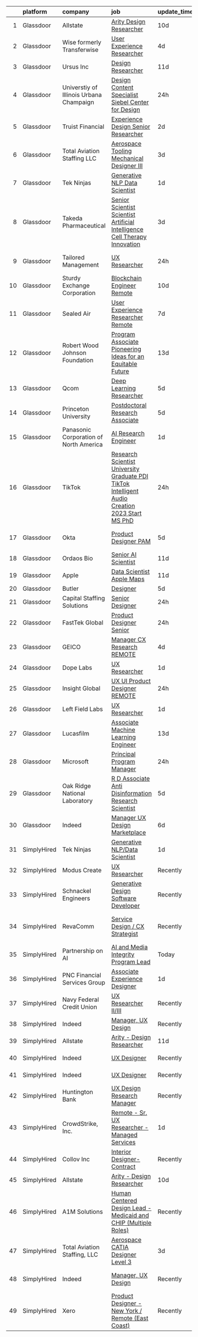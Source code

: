 

|    | platform    | company                                 | job                                                                                                                                                                                                                                                                                                                                                                                                                                                                                                                                                                                                                                                                                                                                                                                                                                                                                                                                                                                                                                                                                                                                                                                                                                                                                                                                                                                                                                                                                                             | update_time   | location                   |
|---:|:------------|:----------------------------------------|:----------------------------------------------------------------------------------------------------------------------------------------------------------------------------------------------------------------------------------------------------------------------------------------------------------------------------------------------------------------------------------------------------------------------------------------------------------------------------------------------------------------------------------------------------------------------------------------------------------------------------------------------------------------------------------------------------------------------------------------------------------------------------------------------------------------------------------------------------------------------------------------------------------------------------------------------------------------------------------------------------------------------------------------------------------------------------------------------------------------------------------------------------------------------------------------------------------------------------------------------------------------------------------------------------------------------------------------------------------------------------------------------------------------------------------------------------------------------------------------------------------------|:--------------|:---------------------------|
|  1 | Glassdoor   | Allstate                                | [Arity   Design Researcher](https://www.glassdoor.com/partner/jobListing.htm?pos=102&ao=1110586&s=58&guid=0000018382f781059ea16a22b0b98900&src=GD_JOB_AD&t=SR&vt=w&cs=1_ad1e45fd&cb=1664349602476&jobListingId=1008146367908&cpc=3BA4CE39D5B5DEF5&jrtk=3-0-1ge1ff09ojigr801-1ge1ff0a8gahp800-2a9d07b4c94ca1a2--6NYlbfkN0BLH0BMQoDn-yw6Urt952hBm1JLFZ7WpBxND2cMIOjOqdmupiC_ZwOjCSzUpM3cDMan-XWx-WYIgFW0eKYFFNcZZa4e2BvAYYyViwDNAEYnoLYakGHlHkr1vztp50za5AEgtwAu40VL7MNPrW6TETvCPm8tbtjfkGnj0aRI0eFJ8Kll7Eehs7NElne9d9t9SXEoGaRP2TEv6akxey7TcgFPv9SuuZ7IW6AS5-ZjavQX8l9YF3Jbq1nwsPUb-pQxNJtp3klEUfUTU1HE8Rzf9y8qP5thRrLAnQvziPoGx-g47RK6zAh-FYvgoMofUT19GbHNepwOjVCH5T42qnowTO8vEkV91FvGX4MANgfkR7ZKUFaPmXUAosTxX9YlJMfeRsQ_62ZuhYizrxYHRMjYvWT9KKnUu2mj61cinjZ0FCetX7tjdQ73tOAViiLiycr4WbF_S_QHrHto4_K6TX91JEIX4aZp3bkWU43GqJlsU4WEqKh8deRiZWzILfKyfc_A8PaLClziG0_dvrUJ6-O2eVVZlo8ajni28BsLo3ySIATZtyGePMCiYYdOZsaTjHqr4Qg0xXSaVwOIRujPdNECAj6qot39GMqvCdJ1zTvXbqOOQl-jW1nRPmk3JDKrWIE6gAg02S2A1gPCo2_ubIVFDYEZ97YH8OSYYOZ3uUIadB2QvI7ip9T2WaXepxlPE-24i4Wh7XJFpcsATccYmZCIW9U2TKmMQrScrPDrvRJOS7DTbrFjV33mZ10zhtqVlmez-4WRmfdDNCxaW46wl937XdrvWXurEvzyBrR_p95Z89SiSKHZ17rIJ_U5Ya9T7Y2M9JmRVQUd46Bp0AgrjarpNmIrah_pf365g7ar0bmdVSKG4UbPFkdVXutPm4UMhqII2a6ii5ZfBgv-DWXHf0PFg6pcqXui95QzvR6JqzygZYlMLHxrp6vNG_noWpB11W_L4oPDw6aJAOa3aYfZr3Yn22l0Uq1-bsv-FxFVamys6zhjdWY51vRC--wa38Df2EsgxapCBWA5za5XHREhwWNg8t-iAw1V5Ti8_NB07cvlZoqfI4FmLP5B7m3u6rIbZZTLEC8HDp5sCekBoBP3gloXZ_A3vdLupnF7dP3ruTj37WbMJm4MOyuvt6c_) | 10d           | Remote                     |
|  2 | Glassdoor   | Wise formerly Transferwise              | [User Experience Researcher](https://www.glassdoor.com/partner/jobListing.htm?pos=125&ao=1136043&s=58&guid=0000018382f781059ea16a22b0b98900&src=GD_JOB_AD&t=SR&vt=w&cs=1_df9e5ad6&cb=1664349602477&jobListingId=1008158480969&jrtk=3-0-1ge1ff09ojigr801-1ge1ff0a8gahp800-b8e2e84a265e7e94-)                                                                                                                                                                                                                                                                                                                                                                                                                                                                                                                                                                                                                                                                                                                                                                                                                                                                                                                                                                                                                                                                                                                                                                                                                     | 4d            | New York, NY               |
|  3 | Glassdoor   | Ursus  Inc                              | [Design Researcher](https://www.glassdoor.com/partner/jobListing.htm?pos=110&ao=1110586&s=58&guid=0000018382f781059ea16a22b0b98900&src=GD_JOB_AD&t=SR&vt=w&ea=1&cs=1_4baf0c37&cb=1664349602477&jobListingId=1008145323757&cpc=9908D8D4413DBB8A&jrtk=3-0-1ge1ff09ojigr801-1ge1ff0a8gahp800-124191a4bc2e22c3--6NYlbfkN0CT8vBT9H5mqECx2dfLV_FONLPDKpIRssxVwtj05Tmm4rA5I0VNOPdM1oYsK66ov5pKaRZHS1cXnmt99SNi2Zh3Rf8J2yGgf5Yv6G2zQuG0lh2BpTC3mQGZIuVnnG5wlI-hp5XujGu_NoROBKdy0er7LHUB-o6Z-OEUXmNhDMqLA-Vi363VCRQp_vmDsGa4Mat4wpcE9wxyMrg4sxcyhrHRPDkylAEbQ2h8ZlVoOL4YPewsHt1-hXdIjIIk78IUVgWBzNT-rxHDzKTP5WOVqAdkkSJ0jelLRxKRjJ6NYys_aHwsv2qBj8_7lO03XjiVS_L8otTdnOC9IzyxsCEQqyW3oHbm7R3miqqkQwpx6i0tUSstUDaB6qnEEfL1yypP9XvhEvUd0M9L1QDoLCpC8ENriH6rucjG9tiH87fyTfztAblewNxGo6bqUsE4b9JzQteXL3EkYwjCk6NnaoO1fqlX-TVEOJff9dw0JPfQWqSERa9az-sMhtIqXupZkVbuf1R2Z-jIbLlnpxULHDOCfxFRiC7ZNyC_sdYJThrEeFb03SdTnmYzVmpSlij0buKXZtCwNdTtp20AuLWr7HfJA4dZGAAMm4V3qV62hpJ7v77QZxuX94kSveBHisy0VeD2QRb0b7kLcb00Os4G5Pn34dpM9tZm0NoKgby_ze22OQ4tinE8IgzLxP9aoHA2jjNu7cMqZaFahPNwyDHkVTPxMaYYaNo9XGeeS16PMo-wBrIM3FXsV2uoMExds33aiEbLc_ATnNPqvH-AURE-XW1L6fvwqCG4nLUvZWyXw7DeCkaePbQ82AHp3FIO9r3QodLenCvP93nRwLyvYLzLehLOyCzNsDiEHUZYdjEDwvGM6K0pFTRDB3s2dEwrB0WO1p8J07Zr6LrAYDQxN5yCYTH8IMDhJC-ydhdNnLt4J3kmR5PQA1jpQNqVqY99gkNdVj_cku9s8BkwxD0wpBW8aVvnD5WXpMgnGA3xw--mhRwns255f7Hj2wQ4TZ9GJBG4YOAayRI%3D)                                                                                                                      | 11d           | San Jose, CA               |
|  4 | Glassdoor   | Universtiy of Illinois Urbana Champaign | [Design Content Specialist   Siebel Center for Design](https://www.glassdoor.com/partner/jobListing.htm?pos=127&ao=1136043&s=58&guid=0000018382f781059ea16a22b0b98900&src=GD_JOB_AD&t=SR&vt=w&cs=1_04d275d2&cb=1664349602477&jobListingId=1008165316090&jrtk=3-0-1ge1ff09ojigr801-1ge1ff0a8gahp800-7832ef694c534d04-)                                                                                                                                                                                                                                                                                                                                                                                                                                                                                                                                                                                                                                                                                                                                                                                                                                                                                                                                                                                                                                                                                                                                                                                           | 24h           | Urbana, IL                 |
|  5 | Glassdoor   | Truist Financial                        | [Experience Design Senior Researcher](https://www.glassdoor.com/partner/jobListing.htm?pos=129&ao=1136043&s=58&guid=0000018382f781059ea16a22b0b98900&src=GD_JOB_AD&t=SR&vt=w&cs=1_e650c541&cb=1664349602477&jobListingId=1008160349425&jrtk=3-0-1ge1ff09ojigr801-1ge1ff0a8gahp800-6033808a25700ce0-)                                                                                                                                                                                                                                                                                                                                                                                                                                                                                                                                                                                                                                                                                                                                                                                                                                                                                                                                                                                                                                                                                                                                                                                                            | 2d            | Atlanta, GA                |
|  6 | Glassdoor   | Total Aviation Staffing  LLC            | [Aerospace Tooling Mechanical Designer III](https://www.glassdoor.com/partner/jobListing.htm?pos=128&ao=1136043&s=58&guid=0000018382f781059ea16a22b0b98900&src=GD_JOB_AD&t=SR&vt=w&ea=1&cs=1_b2d599d2&cb=1664349602477&jobListingId=1008159904795&jrtk=3-0-1ge1ff09ojigr801-1ge1ff0a8gahp800-bec52ccd51094614-)                                                                                                                                                                                                                                                                                                                                                                                                                                                                                                                                                                                                                                                                                                                                                                                                                                                                                                                                                                                                                                                                                                                                                                                                 | 3d            | Macomb, MI                 |
|  7 | Glassdoor   | Tek Ninjas                              | [Generative NLP Data Scientist](https://www.glassdoor.com/partner/jobListing.htm?pos=115&ao=1136043&s=58&guid=0000018382f781059ea16a22b0b98900&src=GD_JOB_AD&t=SR&vt=w&cs=1_36ebc617&cb=1664349602477&jobListingId=1008162812482&jrtk=3-0-1ge1ff09ojigr801-1ge1ff0a8gahp800-70b30c16480a1ad6-)                                                                                                                                                                                                                                                                                                                                                                                                                                                                                                                                                                                                                                                                                                                                                                                                                                                                                                                                                                                                                                                                                                                                                                                                                  | 1d            | Raritan, NJ                |
|  8 | Glassdoor   | Takeda Pharmaceutical                   | [Senior Scientist Scientist  Artificial Intelligence  Cell Therapy Innovation](https://www.glassdoor.com/partner/jobListing.htm?pos=104&ao=1110586&s=58&guid=0000018382f781059ea16a22b0b98900&src=GD_JOB_AD&t=SR&vt=w&cs=1_9f6dc915&cb=1664349602476&jobListingId=1008160008854&cpc=A0637F14311B9419&jrtk=3-0-1ge1ff09ojigr801-1ge1ff0a8gahp800-e4e8a7947be732ea--6NYlbfkN0Dpk2nRRB2qCzcWtelMs6RnOpE2QQykp_Gr47Tac0r5hCH0J3UzLxpgpuhWWRPjzv_39kJ-Me35pSRYF-NYi-Q2Wj3CLx26oB3_A0MbdobscI-2-R-g91uIJDQGeIr_HoL0lACo3l1d2Unrr2bJRRhNxxVeWb4hvFsIDJzIW_t_nziE4cHtXz31tY6mBSRbFyxID0Fd_ncoGUi0wgpDGjWaz2uv6am64sInXvqfjvtHhKj55R7XrmdFZQfe7gdGz6qU1WReJi8rPWVWzs0NloCGCPsEfs0p4QFAxYcF1gyjlPwZlOSzPPjRn9BMn4YSbd5NdQiWsj7qm6Uj9USgGTKXVpCZ3AkMNz-h45c1AfWB1AGRSKB_sJSLpQM_HnZUs5M9YONl6RH7-Guir7C7TwxpMMlr6is442-YkUv-UmBAbIKFhB7zJXSgCYBprL2OuAw%3D)                                                                                                                                                                                                                                                                                                                                                                                                                                                                                                                                                                                                                                                                | 3d            | Cambridge, MA              |
|  9 | Glassdoor   | Tailored Management                     | [UX Researcher](https://www.glassdoor.com/partner/jobListing.htm?pos=107&ao=1110586&s=58&guid=0000018382f781059ea16a22b0b98900&src=GD_JOB_AD&t=SR&vt=w&ea=1&cs=1_a5bbfed7&cb=1664349602477&jobListingId=1008165611561&cpc=451933188B21919D&jrtk=3-0-1ge1ff09ojigr801-1ge1ff0a8gahp800-ebbf7cb785340ff0--6NYlbfkN0DI_pqscLjs9LkB0jlO39g2s8RE9SCHTdataN4HV1TulJDP_FJlrdaEAmOIelCggjJ9JIMQViELbqFJysVw2bYJCuEXtMEw6dMQNNOQVyIp8OYul8IhpVKs9vFrjK1VP4TL0x0AyVE4LxRPr54mdEIZH9L1_Wf2l64sqeb7hyoc3G_4s_skSr2DE3ak-MpMhgwHwCB3Evq-JyisEsoalOkPh4zudzeFOAf4TNJRp9qCj3YnIecGUtmMnBM4mQVBsnCWdVxMiZw_2WNCUku4xSJ7BW72PZxdWtVodwla9q4QmOeTR9XsU_MivBbNlmzqmVhyNO6urWeyic0euPdojYOXLptliP_1UP5-6OzDnwypUeOX0OmIOdcMNHLiN5sZYB-88oVe2eg-wOVVtScD10yMOmIkeBze1nliZTtIUrFecQSOvFBdPi8dCOYDClz4lJCwfYgj7YslINVjNp25Kv55rSBOkZ0b8NVGADdOPqpYJKY5EbUd9y1spwHeU20k_imaHQdVIW8STiuy2Ow-ch9UDYrD29pqIZ8%3D)                                                                                                                                                                                                                                                                                                                                                                                                                                                                                                                                                                                                                          | 24h           | Los Angeles, CA            |
| 10 | Glassdoor   | Sturdy Exchange Corporation             | [Blockchain Engineer  Remote ](https://www.glassdoor.com/partner/jobListing.htm?pos=122&ao=1136043&s=58&guid=0000018382f781059ea16a22b0b98900&src=GD_JOB_AD&t=SR&vt=w&ea=1&cs=1_3a2f8058&cb=1664349602477&jobListingId=1008146555398&jrtk=3-0-1ge1ff09ojigr801-1ge1ff0a8gahp800-fef74d675c3b63f7-)                                                                                                                                                                                                                                                                                                                                                                                                                                                                                                                                                                                                                                                                                                                                                                                                                                                                                                                                                                                                                                                                                                                                                                                                              | 10d           | Remote                     |
| 11 | Glassdoor   | Sealed Air                              | [User Experience Researcher   Remote](https://www.glassdoor.com/partner/jobListing.htm?pos=120&ao=1136043&s=58&guid=0000018382f781059ea16a22b0b98900&src=GD_JOB_AD&t=SR&vt=w&cs=1_3a35537c&cb=1664349602477&jobListingId=1008151387780&jrtk=3-0-1ge1ff09ojigr801-1ge1ff0a8gahp800-aa0038c1cc6f8809-)                                                                                                                                                                                                                                                                                                                                                                                                                                                                                                                                                                                                                                                                                                                                                                                                                                                                                                                                                                                                                                                                                                                                                                                                            | 7d            | Charlotte, NC              |
| 12 | Glassdoor   | Robert Wood Johnson Foundation          | [Program Associate  Pioneering Ideas for an Equitable Future](https://www.glassdoor.com/partner/jobListing.htm?pos=103&ao=1110586&s=58&guid=0000018382f781059ea16a22b0b98900&src=GD_JOB_AD&t=SR&vt=w&ea=1&cs=1_26903669&cb=1664349602476&jobListingId=1008139762834&cpc=76BDADE3D6D9A820&jrtk=3-0-1ge1ff09ojigr801-1ge1ff0a8gahp800-611913414ef11104--6NYlbfkN0BLPqCC92CbvRp3fjIyq4x-3dEsiyl_bLCfkFrDc8EJvQrGoLRt0yQMTIq_6xGWASUxcnukudkT_7fUChEzbIoNLa6YrB_rtJc-WEtz5n5sx7f0OrRuXfEifNFluYxnrcgu26ZTuQrqkiNmc0iB-nlpqwg8j6J-NDa3efQaYXRND8IppUCcQxgndIpW9HXJZwR7yo8Paap5n3_8P2tu349UVd-EaxtAcuXhkQNZQJ-7F2LxOPz65f8rDKFhMNOzYJWgB-btlTPn9C498z_O5-PGgJBZ-U9JIdO0PDGHNW6Wu2L-Lw8eDF8O0TUcLvUDdiuEDrvq9-IIoz7-t5h-bBWIQcXltTtQ9NAlauEOBcckIbuUJ5hv6uzCxb34vx0fluOwACnTpLFVf-CdWm9p0B1XW6fg1MI5iu7qWRyJip52hBIj2hxv6RERBHmbCZPq8ZlFilAJ_PK9dbWUkND-jJ5k1zhLjck2PbFlaR0c7kiR27G9DWLMrVY6MhFlVOYlw6FHyvl0McDEvImmdtCDsKKdn40JipscK0vylRykJiL3McsxiZck05YJ)                                                                                                                                                                                                                                                                                                                                                                                                                                                                                                                                                          | 13d           | Princeton, NJ              |
| 13 | Glassdoor   | Qcom                                    | [Deep Learning Researcher](https://www.glassdoor.com/partner/jobListing.htm?pos=113&ao=1136043&s=58&guid=0000018382f781059ea16a22b0b98900&src=GD_JOB_AD&t=SR&vt=w&cs=1_9044abe0&cb=1664349602477&jobListingId=1008156054095&jrtk=3-0-1ge1ff09ojigr801-1ge1ff0a8gahp800-31550df56e13ed78-)                                                                                                                                                                                                                                                                                                                                                                                                                                                                                                                                                                                                                                                                                                                                                                                                                                                                                                                                                                                                                                                                                                                                                                                                                       | 5d            | San Diego, CA              |
| 14 | Glassdoor   | Princeton University                    | [Postdoctoral Research Associate](https://www.glassdoor.com/partner/jobListing.htm?pos=117&ao=1136043&s=58&guid=0000018382f781059ea16a22b0b98900&src=GD_JOB_AD&t=SR&vt=w&cs=1_33ab6f7b&cb=1664349602477&jobListingId=1008156729944&jrtk=3-0-1ge1ff09ojigr801-1ge1ff0a8gahp800-40bce167335537a9-)                                                                                                                                                                                                                                                                                                                                                                                                                                                                                                                                                                                                                                                                                                                                                                                                                                                                                                                                                                                                                                                                                                                                                                                                                | 5d            | Princeton, NJ              |
| 15 | Glassdoor   | Panasonic Corporation of North America  | [AI Research Engineer](https://www.glassdoor.com/partner/jobListing.htm?pos=118&ao=1136043&s=58&guid=0000018382f781059ea16a22b0b98900&src=GD_JOB_AD&t=SR&vt=w&cs=1_083644ac&cb=1664349602477&jobListingId=1008163320625&jrtk=3-0-1ge1ff09ojigr801-1ge1ff0a8gahp800-74a47edd19423ab5-)                                                                                                                                                                                                                                                                                                                                                                                                                                                                                                                                                                                                                                                                                                                                                                                                                                                                                                                                                                                                                                                                                                                                                                                                                           | 1d            | Mountain View, CA          |
| 16 | Glassdoor   | TikTok                                  | [Research Scientist  University Graduate  PDI TikTok  Intelligent Audio Creation    2023 Start  MS PhD ](https://www.glassdoor.com/partner/jobListing.htm?pos=114&ao=1136043&s=58&guid=0000018382f781059ea16a22b0b98900&src=GD_JOB_AD&t=SR&vt=w&cs=1_f4e00b2d&cb=1664349602477&jobListingId=1008165759196&jrtk=3-0-1ge1ff09ojigr801-1ge1ff0a8gahp800-4a07656e9b4cbf05-)                                                                                                                                                                                                                                                                                                                                                                                                                                                                                                                                                                                                                                                                                                                                                                                                                                                                                                                                                                                                                                                                                                                                         | 24h           | Mountain View, CA          |
| 17 | Glassdoor   | Okta                                    | [Product Designer  PAM](https://www.glassdoor.com/partner/jobListing.htm?pos=123&ao=1136043&s=58&guid=0000018382f781059ea16a22b0b98900&src=GD_JOB_AD&t=SR&vt=w&ea=1&cs=1_8aacd233&cb=1664349602477&jobListingId=1008157228627&jrtk=3-0-1ge1ff09ojigr801-1ge1ff0a8gahp800-fa7d0bb49f7e379e-)                                                                                                                                                                                                                                                                                                                                                                                                                                                                                                                                                                                                                                                                                                                                                                                                                                                                                                                                                                                                                                                                                                                                                                                                                     | 5d            | San Francisco, CA          |
| 18 | Glassdoor   | Ordaos Bio                              | [Senior AI Scientist](https://www.glassdoor.com/partner/jobListing.htm?pos=106&ao=1110586&s=58&guid=0000018382f781059ea16a22b0b98900&src=GD_JOB_AD&t=SR&vt=w&cs=1_2e817f1e&cb=1664349602476&jobListingId=1008145130935&cpc=39A4E8CE329AB187&jrtk=3-0-1ge1ff09ojigr801-1ge1ff0a8gahp800-f9f69a9a285cd6fe--6NYlbfkN0DG4ntHtB_rMsnfhgmnSvK2brktLme1L4SiDeJjQ-izrVOLqRJ5-yjE7k3D6lhaa8_blMYB1ilI2jB3hfjXhivOnPMywJHib_AmUJrUIWqw_Kh-Zi8xdeJ-W-hureKht5zBXUruBQdII9Kgzj1f4agXF-Y478lz_6qgrGhSdP-6cP8_EYwLfL7DES-hcUUDPrIOBi55MCMlBYDxQ0ZEP0mSMb80FGneg8gZ6CmAPtbvHcUxbBuirwhJmg-1O3EmdoCNWqC9Q-owJUKs6MxtZ2ecIsutKHUZ00LnkEFhpRKfenQnG_T4K54_eDawoN4n9Q96mC0SN0GyqT571Avm4IdhxZqvX0qUOC6Gdv1359SjlCVT7-1GnxGoTbWCxwlhgkD38dovgNWZ3XMsTFF2NbuCxkLk_xxzj79g6Hify6S95thSxatUKY0cPegSHOEDhIXEx794q25agQHT5sTFH75xiE-f2OkUILN_w7DKNEgvHKOEiH4PWHZ9Q1R2oVzb9AZ7dJqOfGflYsuO_xkmcAOcRo1VuwMBfoWj1UIa6cFnCnSepEO2qss-EEjcQir2GUVw-Tzv5oczE2iGgfbNQARCzi_SXtVPQrxVUc7bXLAJ0Sh7jjOSDwVvhCrFMq1DmpKgv3cL43S8-QZDZCoANQAs2Iu2JWayFfZOL-QtycJwlEzG9PVM3fGvI86AcupYDmatkXQKU8Vn_Hip3BOQuUwPEuHoTb9UzpE2oDf-DKzx9I9Bj94LWtf9js2Xoz7Vkr1hFIwU3iCHeDv3taqvdzDkmeGTi8wPlTJ59Wt3a4BiV53cGhX4vYM4dO9VMuiR8J-FP-J8HtaQdA_aebHATwnIQrSwxn47-KVjdQhGDlqUv-Sc9iF4FJQupiXzYwdWe73CYjR3ZtOr6DFIiFGZ_LCJGlcwTwBQNLjSkyIrTmld0KEntgJ9YPhK9gGQjmLOVQb4ZmAm8kr0XZQG44kHc8cKbxzBIFvJihshD1VQFbJU5g%3D%3D)                                                                                                                                           | 11d           | New York, NY               |
| 19 | Glassdoor   | Apple                                   | [Data Scientist   Apple Maps](https://www.glassdoor.com/partner/jobListing.htm?pos=105&ao=1110586&s=58&guid=0000018382f781059ea16a22b0b98900&src=GD_JOB_AD&t=SR&vt=w&cs=1_c5a68c37&cb=1664349602476&jobListingId=1008145302358&cpc=9908D8D4413DBB8A&jrtk=3-0-1ge1ff09ojigr801-1ge1ff0a8gahp800-0edb4f325c20fbbb--6NYlbfkN0BvKrLyj5gPmtZO9T8euul8TCxuuKNOtzRJOomxnwSEodTz2Bc-sPZl1dBMH13w-jN25_zKR26i_ScnU-hL5QL0uM_AJ263_cQrgTBZUk1EA3aUL3GItZEKI_2l5XjwCm4aZpsHfOkFnizxudU6rhnYRX73zMwcUORvgAS5MhGj4lLHCZJpVSWezNNHOMjb-FKw2qFdf7fZiQWYR4l5SJQgf25LisRKO5feuZnsBVLgKpltOo0A1Qa_XL1tBmaB0PJeJjqC9qxA4f8jKOyM-VqisGJNT9csp2QgO148nwJBXobO8xF-QPAacWMgnSOrsHB_TGFKJsnh_Oog7yKrv0S7w9MIB_Y7R_5hJ5nmTLuvRQLAXZWSkJsD5w2RujKnPbRfywhZ16anJ3e2-1Kn8Ei-jeHJqyIn1ibIsi7ydKIvFB1ZmzyJcFtN3o6_nt_OMTzQAPk1lnRwSpcdepGGFRO3aNos_u1pYjcq9Ar5ZZFsdghbOx9VUnKZwXX9OIDsCgd16sMhCJKqTDIk7CZcpOLB8gAIxeyCrJj9ZCBdDj2yA6u2AHbwHM1THNmCrWwmaQKhPyeXitl3ptTHVkZrPOARmNs0jZ10XIeo2PCk0QcsjUNUBcZ0VLGfPSxqmg6aS5vWwu5yhfg7peEHMlXtKFEh0x9GD721iyQUXj0HfkKNYHeQEz91SG0P0IvXzpnzLAkh6ISFpJCuHpyRn4G63TpjbJyz6knc43gmAYblgUK_ZlpePkF7WAGnyJg88xL2jIClsSuUEEdoyPZVGXZZaDxcpfHw0Um1cihhgMDWZf1eHS00Ye0o3LeqWb0CKB_U6nop5tkux4TYV7MQ78IMLD-fS8dKeugnJMLpd6vqjHp7SvS_YDjdU_iB_ZLhaDaN31D89BEBDdzMF9OkWVMgKaJZJ30xMUJ8qcQ78R297SeP8ebPTJJJIEi3NKnMAUXmFLzR6WV1zKAxqaWWB1cg81xP)                                                                                                                                                               | 11d           | Seattle, WA                |
| 20 | Glassdoor   | Butler                                  | [Designer](https://www.glassdoor.com/partner/jobListing.htm?pos=119&ao=1136043&s=58&guid=0000018382f781059ea16a22b0b98900&src=GD_JOB_AD&t=SR&vt=w&cs=1_01002e28&cb=1664349602477&jobListingId=1008157560607&jrtk=3-0-1ge1ff09ojigr801-1ge1ff0a8gahp800-204cf5420eb316d4-)                                                                                                                                                                                                                                                                                                                                                                                                                                                                                                                                                                                                                                                                                                                                                                                                                                                                                                                                                                                                                                                                                                                                                                                                                                       | 5d            | Remote                     |
| 21 | Glassdoor   | Capital Staffing Solutions              | [Senior Designer](https://www.glassdoor.com/partner/jobListing.htm?pos=111&ao=1110586&s=58&guid=0000018382f781059ea16a22b0b98900&src=GD_JOB_AD&t=SR&vt=w&ea=1&cs=1_4fc355db&cb=1664349602477&jobListingId=1008165336165&cpc=AC285F3A3ECA6BB0&jrtk=3-0-1ge1ff09ojigr801-1ge1ff0a8gahp800-f4a6f09ac505da0a--6NYlbfkN0AHXq2vAVwR3IH7wgnTMdWCa3HguypIXx0DFudX-u0zu6XSU0N9gDGCMsnO9yvyAfPjPzTxo7Ri3OnPFwiGoZnrLVWCuY0o2A0Gc0iMk_WILUlWTjaW3N9j1OYwsEb17kSDyT1AbJ7j0dAsHQk9cMZ0x40SbpfMm54Y8LAu6yLVS2n6fndUokd-03I03LPKHLAdOidpuIxE7ssetdSdAT6D5rIhCv5mybFrXmymFeuhObxkwFIS4XDWoOwkcu8QhGUo4Jt9yY1r9pdijUsJSGsOtKEq-xmJPvnpedP7hwWwkyApzm28mqdcqGjqMU98lTl1OrQtV2e5VFnnpdx9ZZp4RAptn84zar80P3G-wPBWwdyUZKBUjfe2Ddx-2H-wC8Brjt0iNj8m5gNYZwVqZxpy_lKoBYD6dfLBGBe-Fb5das_CJzLPrXdoJJge9T6Yc_XF_PEhQWvQbc5c3h4Ct-HEujglSWzMbzGJqqLPnJ0_hWXt0P0tz90e5QGHNYM65FErqyPqbYEwfxdlyJIU3Z95)                                                                                                                                                                                                                                                                                                                                                                                                                                                                                                                                                                                                                                      | 24h           | Remote                     |
| 22 | Glassdoor   | FastTek Global                          | [Product Designer Senior](https://www.glassdoor.com/partner/jobListing.htm?pos=109&ao=1110586&s=58&guid=0000018382f781059ea16a22b0b98900&src=GD_JOB_AD&t=SR&vt=w&ea=1&cs=1_88cb465a&cb=1664349602477&jobListingId=1008165625763&cpc=0FE1F5EA2BC84A01&jrtk=3-0-1ge1ff09ojigr801-1ge1ff0a8gahp800-d646bd05876d397f--6NYlbfkN0Az9dGzmoqKccvpcm3t3G7jEvFeta23pvltH6fcBy3LrPVjE2rxg7kPFDqNQ1VyFFzEzyS7EGiaVStDVuO_qr6W14kxKz_OlziVjTBMpW19-yfGrpTUS0U_UPIVfXk9wx06I_8deMrQRBta6dM2iU4daDcewjhy0p9DH5p8Fp79UnXfjQnZovz_eCImmSeqYCvMHJt7ivV4HqfULXEIH9QlGJuIWux4iNn71z06amT2Rh2QxoCcd0y4Kl1pnRSgx9L33RKe7xFzMV0bwbIlDSuis6GG2Vqb_zibPUavOK91dnV2Jtor89tGcIUsMN-84mRLrFZ5TTBSrx68zSgSp3Q1tARSWvguANzr4msT8tBs60S9q4kAYbAvDVZS2D0yGQTxuNH9PdTWFckB9Ff7BKQ_RUgph-kGbTAxWDZh_yWw0-TWDwoQtP32h9jA3HYSopY72kPwOMAmbFqZlaocKgDxt1C74tu4LhwFGnXQyPWOzAMJm2ZwILMgTZKG7t2hG3A0DG0ez7ToVIdM80OOfHamlmzJ3zWQDCc%3D)                                                                                                                                                                                                                                                                                                                                                                                                                                                                                                                                                                                                                | 24h           | Dearborn, MI               |
| 23 | Glassdoor   | GEICO                                   | [Manager  CX Research  REMOTE ](https://www.glassdoor.com/partner/jobListing.htm?pos=130&ao=1136043&s=58&guid=0000018382f781059ea16a22b0b98900&src=GD_JOB_AD&t=SR&vt=w&cs=1_8caef6d3&cb=1664349602477&jobListingId=1008158929643&jrtk=3-0-1ge1ff09ojigr801-1ge1ff0a8gahp800-3cfe38686a979736-)                                                                                                                                                                                                                                                                                                                                                                                                                                                                                                                                                                                                                                                                                                                                                                                                                                                                                                                                                                                                                                                                                                                                                                                                                  | 4d            | Chevy Chase, MD            |
| 24 | Glassdoor   | Dope Labs                               | [UX Researcher](https://www.glassdoor.com/partner/jobListing.htm?pos=101&ao=1110586&s=58&guid=0000018382f781059ea16a22b0b98900&src=GD_JOB_AD&t=SR&vt=w&ea=1&cs=1_530e73da&cb=1664349602476&jobListingId=1008163946771&cpc=ACAF1607C5C1E404&jrtk=3-0-1ge1ff09ojigr801-1ge1ff0a8gahp800-5ed9566314159a30--6NYlbfkN0DfhRLDY5E7BVY3xhBTAobuSaZ3WR2SqAJ-w4NHeQGDZ8CKtdIif9OedaPFj381Ae8ZFpHevzrQym8D1dQZx3x_hjkXpT4pYgejkJH2yG93MCdjhYoIMmKdImTxOyYZlOeWGrc84nZNTkz6usjzZOFvw_aPmuDq3f0pKV3eLk284fPqQ5JXv6t9tp1eWCJpZdsLW4-V85kr6Q-agUWb6Lg3d06IrHmYfQUfmz919Gm3nNxkFa2xdiqGRTVo4InifQfoyanNs_zSO9HvQR9Gde62yAOM8Q7f-3AFt9rGeXUj5hfS66zKXBmx5xVi_a7pp6L-1mnjqSV99xgIIFpqfDveoR5d97xq7IIEgQcTTa0WX0pOaKtqGd6Qxj6ZSRuJf4o70-uFPlLCt6fWX_fWNKCx4uRuCHryaxVpt1ONmlBPpy4segE03rHS7LOvkNkKg6Amepj_kyg9BdIWu5SEjC64RNazpVw77obBNAdRDy6-P_DGuVw7i-WrW_tA-hWhFJFlsnsLLMsWMQ%3D%3D)                                                                                                                                                                                                                                                                                                                                                                                                                                                                                                                                                                                                                                            | 1d            | Remote                     |
| 25 | Glassdoor   | Insight Global                          | [UX UI Product Designer   REMOTE](https://www.glassdoor.com/partner/jobListing.htm?pos=112&ao=1110586&s=58&guid=0000018382f781059ea16a22b0b98900&src=GD_JOB_AD&t=SR&vt=w&cs=1_63589e5a&cb=1664349602477&jobListingId=1008165664128&cpc=2CAED5C921A5F994&jrtk=3-0-1ge1ff09ojigr801-1ge1ff0a8gahp800-c26952b4f77ef5e3--6NYlbfkN0BKkHZu3wF05EeDimN_p6sYpKCMArvwa95YdH7UpkaBCqc7l59ErwqcmBgkDtjqpj7QisZbV0QWnvHwB98810r4NVvD3BSDuIguNkxa3YdcTvC9q_BbU-fmp8SBOZeY-Ved6TUYh-1XKbMv-WQuLF6YNvlVzER_7u3dMVQhySswSL3m_M1MHerblKmRflmZcIQKd03Ip6NBYXrA2yhMA-UE_0uS-0tH4MS0wtOvTdyfATr67KTS9mCJagrrv8ivM01FGxoLd_uFOq1EqWbczMnt7iCzg45X7pe6He-IpklXR4bdPulyXeCrZiqR-jVPNtA7ZOAOjMdT1KIMeVDrcmOsx7cAj3bku1YZ2h__ZtiFoFBpU9TKep2z4Vf-R7DAsoc2sEeM5-HjWaVv7xSP5-3pikXENdU-gk4wXouJNLDcK66R1S_vGUd4oBP2p7j3Q_L7l0_pHiWaqPysU3qgzJi-XwgZ8wqx6jeMXIYwMwMxHYQvmm-3cR6w9hZ4lVYs3ts%3D)                                                                                                                                                                                                                                                                                                                                                                                                                                                                                                                                                                                                                                             | 24h           | Dearborn, MI               |
| 26 | Glassdoor   | Left Field Labs                         | [UX Researcher](https://www.glassdoor.com/partner/jobListing.htm?pos=116&ao=1136043&s=58&guid=0000018382f781059ea16a22b0b98900&src=GD_JOB_AD&t=SR&vt=w&ea=1&cs=1_aad4a1a0&cb=1664349602477&jobListingId=1008164317637&jrtk=3-0-1ge1ff09ojigr801-1ge1ff0a8gahp800-34d8dd3e3226e9ca-)                                                                                                                                                                                                                                                                                                                                                                                                                                                                                                                                                                                                                                                                                                                                                                                                                                                                                                                                                                                                                                                                                                                                                                                                                             | 1d            | Remote                     |
| 27 | Glassdoor   | Lucasfilm                               | [Associate Machine Learning Engineer](https://www.glassdoor.com/partner/jobListing.htm?pos=124&ao=1136043&s=58&guid=0000018382f781059ea16a22b0b98900&src=GD_JOB_AD&t=SR&vt=w&cs=1_2a0f1834&cb=1664349602477&jobListingId=1008139116057&jrtk=3-0-1ge1ff09ojigr801-1ge1ff0a8gahp800-53c3b19fc0252a02-)                                                                                                                                                                                                                                                                                                                                                                                                                                                                                                                                                                                                                                                                                                                                                                                                                                                                                                                                                                                                                                                                                                                                                                                                            | 13d           | San Francisco, CA          |
| 28 | Glassdoor   | Microsoft                               | [Principal Program Manager](https://www.glassdoor.com/partner/jobListing.htm?pos=126&ao=1136043&s=58&guid=0000018382f781059ea16a22b0b98900&src=GD_JOB_AD&t=SR&vt=w&cs=1_8a716425&cb=1664349602477&jobListingId=1008165639555&jrtk=3-0-1ge1ff09ojigr801-1ge1ff0a8gahp800-c33bc5f7227481c4-)                                                                                                                                                                                                                                                                                                                                                                                                                                                                                                                                                                                                                                                                                                                                                                                                                                                                                                                                                                                                                                                                                                                                                                                                                      | 24h           | Bellevue, WA               |
| 29 | Glassdoor   | Oak Ridge National Laboratory           | [R D Associate   Anti Disinformation Research Scientist](https://www.glassdoor.com/partner/jobListing.htm?pos=121&ao=1136043&s=58&guid=0000018382f781059ea16a22b0b98900&src=GD_JOB_AD&t=SR&vt=w&cs=1_8074f3d2&cb=1664349602477&jobListingId=1008156854559&jrtk=3-0-1ge1ff09ojigr801-1ge1ff0a8gahp800-76486f4cf0d27113-)                                                                                                                                                                                                                                                                                                                                                                                                                                                                                                                                                                                                                                                                                                                                                                                                                                                                                                                                                                                                                                                                                                                                                                                         | 5d            | Oak Ridge, TN              |
| 30 | Glassdoor   | Indeed                                  | [Manager  UX Design   Marketplace](https://www.glassdoor.com/partner/jobListing.htm?pos=108&ao=1110586&s=58&guid=0000018382f781059ea16a22b0b98900&src=GD_JOB_AD&t=SR&vt=w&cs=1_bc9aa118&cb=1664349602476&jobListingId=1008153454917&cpc=9908D8D4413DBB8A&jrtk=3-0-1ge1ff09ojigr801-1ge1ff0a8gahp800-538ebeb2197e3c40--6NYlbfkN0CiRNM7CVr8YueLFKlzwbFWI0o7IjV438l4sVrvKZ0flpURU_mqoI8EbsK64YRr3OC-mM7IgRv5qtnO_Ln6R_Kb72An34bZ9vWvDCcxugWjaKjdT51NvSh76h0aBvnX1J3OwfEzfp5SPzcfZOKzDKEuhATNCAYlcwMInUTRZLb7MkNUtfS2R73PbJKbuQwNfwwqu8Uwzvum-T4MqvV_RhIae3wYSEfL6GpuUw62hr51DkFVPiHm49dA3LJD3TvA_n_C4PKau91s2eA8e7pZlJGCn5kFiEisN19eNouR0gLNgUUUfQD1rSERkn5yoU7N0v15Ir4VwKwgDfhWByYbEayck3kcKOCgU6prb3ySYSdYK_42Dv7_Tj73H9zTOmZ9DkvfFjTTeXrcuJ89L5Pf6g-BDC461TCv_hgadsJDYXmwHTO8ZqWJNPIPJrzWKmFmsjUI7H0Bhq5huymQLHSSGa7aicKyVD6Pa_lLoKidwiM3dsnsVPmMdcms9CjgGGJI10XFmNRpj_jLCpvBXZ6nk4aYuCCKJ2_H6BRXKJ_S22zgow%3D%3D)                                                                                                                                                                                                                                                                                                                                                                                                                                                                                                                                                                                              | 6d            | Austin, TX                 |
| 31 | SimplyHired | Tek Ninjas                              | [Generative NLP/Data Scientist](https://www.simplyhired.com/job/HDbrH_yG859eGDxrk5env_xAq699G6fUdpTRoWIgMdqkqcya3UmnCw?q=generative+design)                                                                                                                                                                                                                                                                                                                                                                                                                                                                                                                                                                                                                                                                                                                                                                                                                                                                                                                                                                                                                                                                                                                                                                                                                                                                                                                                                                     | 1d            | Raritan, NJ                |
| 32 | SimplyHired | Modus Create                            | [UX Researcher](https://www.simplyhired.com/job/BJb4hvBl4sTeHI9C2uhHGJ37By7YOgalfbeiI8ZZxu0pOdKod3yYmw?q=generative+design)                                                                                                                                                                                                                                                                                                                                                                                                                                                                                                                                                                                                                                                                                                                                                                                                                                                                                                                                                                                                                                                                                                                                                                                                                                                                                                                                                                                     | Recently      | Boston, MA                 |
| 33 | SimplyHired | Schnackel Engineers                     | [Generative Design Software Developer](https://www.simplyhired.com/job/KE0-EPFCtTp8eniWTTdVA6iqehRWfXqNBvdE0wHECgCONieSBqtj5A?q=generative+design)                                                                                                                                                                                                                                                                                                                                                                                                                                                                                                                                                                                                                                                                                                                                                                                                                                                                                                                                                                                                                                                                                                                                                                                                                                                                                                                                                              | Recently      | Omaha, NE                  |
| 34 | SimplyHired | RevaComm                                | [Service Design / CX Strategist](https://www.simplyhired.com/job/JFx93jb7ejW0D4s1PvmmKz0ujgS1vMc_DHoeErLX3j1hPsJ7_3-6oA?q=generative+design)                                                                                                                                                                                                                                                                                                                                                                                                                                                                                                                                                                                                                                                                                                                                                                                                                                                                                                                                                                                                                                                                                                                                                                                                                                                                                                                                                                    | Recently      | San Francisco Bay Area, CA |
| 35 | SimplyHired | Partnership on AI                       | [AI and Media Integrity Program Lead](https://www.simplyhired.com/job/yX1l12dLWCGPR5lkagWf2erFSBz-2SF-mCX5WS0PKx35k1Nt69u0SQ?q=generative+design)                                                                                                                                                                                                                                                                                                                                                                                                                                                                                                                                                                                                                                                                                                                                                                                                                                                                                                                                                                                                                                                                                                                                                                                                                                                                                                                                                               | Today         | Remote                     |
| 36 | SimplyHired | PNC Financial Services Group            | [Associate Experience Designer](https://www.simplyhired.com/job/8hDrpjlz-AQRXZ67JU1-oWl9g3jScRCaro3gP30TKath--0wRqXXSw?q=generative+design)                                                                                                                                                                                                                                                                                                                                                                                                                                                                                                                                                                                                                                                                                                                                                                                                                                                                                                                                                                                                                                                                                                                                                                                                                                                                                                                                                                     | 1d            | Pittsburgh, PA             |
| 37 | SimplyHired | Navy Federal Credit Union               | [UX Researcher II/III](https://www.simplyhired.com/job/5I920fghN-iYj29pGnN1GsK4aZxnhYEyX37VSk-T4yZ0SW41QhWOhw?q=generative+design)                                                                                                                                                                                                                                                                                                                                                                                                                                                                                                                                                                                                                                                                                                                                                                                                                                                                                                                                                                                                                                                                                                                                                                                                                                                                                                                                                                              | Recently      | Winchester, VA             |
| 38 | SimplyHired | Indeed                                  | [Manager, UX Design](https://www.simplyhired.com/job/Bq589sK4IRMfwF5-KARscZ6LsNo2I05ZrwbHgWV1WMmQn8wB-Cg3yw?q=generative+design)                                                                                                                                                                                                                                                                                                                                                                                                                                                                                                                                                                                                                                                                                                                                                                                                                                                                                                                                                                                                                                                                                                                                                                                                                                                                                                                                                                                | Recently      | United States              |
| 39 | SimplyHired | Allstate                                | [Arity - Design Researcher](https://www.simplyhired.com/job/lb-8Ud7uppXwKCXYYlfcAwRmrxIrBsNyQ6YmvIpiomGYMbUQqptQww?q=generative+design)                                                                                                                                                                                                                                                                                                                                                                                                                                                                                                                                                                                                                                                                                                                                                                                                                                                                                                                                                                                                                                                                                                                                                                                                                                                                                                                                                                         | 11d           | Remote                     |
| 40 | SimplyHired | Indeed                                  | [UX Designer](https://www.simplyhired.com/job/URziMhrNTaKa1PLKfIfrhF-GuRmaj4gn2FhVHZfhBU3tWsV0R0J4dw?q=generative+design)                                                                                                                                                                                                                                                                                                                                                                                                                                                                                                                                                                                                                                                                                                                                                                                                                                                                                                                                                                                                                                                                                                                                                                                                                                                                                                                                                                                       | Recently      | United States              |
| 41 | SimplyHired | Indeed                                  | [UX Designer](https://www.simplyhired.com/job/URziMhrNTaKa1PLKfIfrhF-GuRmaj4gn2FhVHZfhBU3tWsV0R0J4dw?q=generative+design)                                                                                                                                                                                                                                                                                                                                                                                                                                                                                                                                                                                                                                                                                                                                                                                                                                                                                                                                                                                                                                                                                                                                                                                                                                                                                                                                                                                       | Recently      | United States              |
| 42 | SimplyHired | Huntington Bank                         | [UX Design Research Manager](https://www.simplyhired.com/job/NjBK1RmED6lPvy65uwyR022HaatffUWScZXwhSI6lXdB8XMCHOiUSA?q=generative+design)                                                                                                                                                                                                                                                                                                                                                                                                                                                                                                                                                                                                                                                                                                                                                                                                                                                                                                                                                                                                                                                                                                                                                                                                                                                                                                                                                                        | Recently      | Columbus, OH +1 location   |
| 43 | SimplyHired | CrowdStrike, Inc.                       | [Remote - Sr. UX Researcher - Managed Services](https://www.simplyhired.com/job/BFhq0O6LGKwj_hUhX9rHPn5OsTY5s7u7a0e2CcED5K_ffWF2xawRMQ?q=generative+design)                                                                                                                                                                                                                                                                                                                                                                                                                                                                                                                                                                                                                                                                                                                                                                                                                                                                                                                                                                                                                                                                                                                                                                                                                                                                                                                                                     | 1d            | York, NY                   |
| 44 | SimplyHired | Collov Inc                              | [Interior Designer-Contract](https://www.simplyhired.com/job/BWulXfwm_DajYkRoVR_cHEZ0YAw0ZzUYn4k1ZR9ZbVk7SbJZhkaf0Q?q=generative+design)                                                                                                                                                                                                                                                                                                                                                                                                                                                                                                                                                                                                                                                                                                                                                                                                                                                                                                                                                                                                                                                                                                                                                                                                                                                                                                                                                                        | Recently      | Remote                     |
| 45 | SimplyHired | Allstate                                | [Arity - Design Researcher](https://www.simplyhired.com/job/nuCwrAaPLlwLp-lBj289gVGfaczfqrV6k5QUiHtlCFSbf0M5apP--g?q=generative+design)                                                                                                                                                                                                                                                                                                                                                                                                                                                                                                                                                                                                                                                                                                                                                                                                                                                                                                                                                                                                                                                                                                                                                                                                                                                                                                                                                                         | 10d           | Remote                     |
| 46 | SimplyHired | A1M Solutions                           | [Human Centered Design Lead - Medicaid and CHIP (Multiple Roles)](https://www.simplyhired.com/job/uxyOkiRP-QyeK7kWRXuU2pV4YL6guvOGFjGDnx1hs2Kcfi_OeuNrwQ?q=generative+design)                                                                                                                                                                                                                                                                                                                                                                                                                                                                                                                                                                                                                                                                                                                                                                                                                                                                                                                                                                                                                                                                                                                                                                                                                                                                                                                                   | Recently      | Baltimore, MD              |
| 47 | SimplyHired | Total Aviation Staffing, LLC            | [Aerospace CATIA Designer Level 3](https://www.simplyhired.com/job/E2JM3EhZcaU7_xzWueaxEfbjpckuAtJ53RAeLk2PU7YQkKER9hskWg?q=generative+design)                                                                                                                                                                                                                                                                                                                                                                                                                                                                                                                                                                                                                                                                                                                                                                                                                                                                                                                                                                                                                                                                                                                                                                                                                                                                                                                                                                  | 3d            | San Diego, CA +7 locations |
| 48 | SimplyHired | Indeed                                  | [Manager, UX Design](https://www.simplyhired.com/job/Bq589sK4IRMfwF5-KARscZ6LsNo2I05ZrwbHgWV1WMmQn8wB-Cg3yw?q=generative+design)                                                                                                                                                                                                                                                                                                                                                                                                                                                                                                                                                                                                                                                                                                                                                                                                                                                                                                                                                                                                                                                                                                                                                                                                                                                                                                                                                                                | Recently      | United States +4 locations |
| 49 | SimplyHired | Xero                                    | [Product Designer - New York / Remote (East Coast)](https://www.simplyhired.com/job/Uve7sc1FrWS-FAPF8zVeCvmJntMIsHinLThLFFqIBH0h7xea4dfymQ?q=generative+design)                                                                                                                                                                                                                                                                                                                                                                                                                                                                                                                                                                                                                                                                                                                                                                                                                                                                                                                                                                                                                                                                                                                                                                                                                                                                                                                                                 | Recently      | Remote                     |
